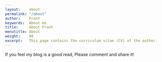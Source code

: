 ```yaml
---
layout:    about
permalink: "/about"
author:    PranY
keywords:  About me
title:     About PranY
menutitle: About
weight:    90
excerpt:   This page contains the curriculum vitae (CV) of the author.
---
```

<p>
If you feel my blog is a good read, Please comment and share it!
</p>
